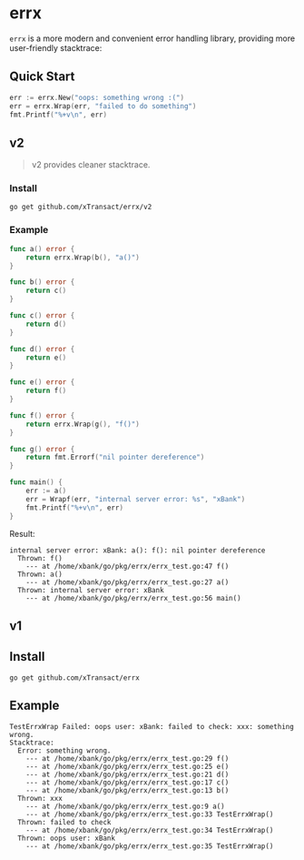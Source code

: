 # errx

`errx` is a more modern and convenient error handling library, providing more user-friendly stacktrace:


## Quick Start

```go
err := errx.New("oops: something wrong :(")
err = errx.Wrap(err, "failed to do something")
fmt.Printf("%+v\n", err)
```


## v2

> v2 provides cleaner stacktrace.

### Install

```shell
go get github.com/xTransact/errx/v2
```

### Example

```go
func a() error {
	return errx.Wrap(b(), "a()")
}

func b() error {
	return c()
}

func c() error {
	return d()
}

func d() error {
	return e()
}

func e() error {
	return f()
}

func f() error {
	return errx.Wrap(g(), "f()")
}

func g() error {
	return fmt.Errorf("nil pointer dereference")
}

func main() {
    err := a()
    err = Wrapf(err, "internal server error: %s", "xBank")
    fmt.Printf("%+v\n", err)
}
```

Result:
```text
internal server error: xBank: a(): f(): nil pointer dereference
  Thrown: f()
    --- at /home/xbank/go/pkg/errx/errx_test.go:47 f()
  Thrown: a()
    --- at /home/xbank/go/pkg/errx/errx_test.go:27 a()
  Thrown: internal server error: xBank
    --- at /home/xbank/go/pkg/errx/errx_test.go:56 main()
```


## v1


## Install

```shell
go get github.com/xTransact/errx
```

## Example

```text
TestErrxWrap Failed: oops user: xBank: failed to check: xxx: something wrong.
Stacktrace:
  Error: something wrong.
    --- at /home/xbank/go/pkg/errx/errx_test.go:29 f()
    --- at /home/xbank/go/pkg/errx/errx_test.go:25 e()
    --- at /home/xbank/go/pkg/errx/errx_test.go:21 d()
    --- at /home/xbank/go/pkg/errx/errx_test.go:17 c()
    --- at /home/xbank/go/pkg/errx/errx_test.go:13 b()
  Thrown: xxx
    --- at /home/xbank/go/pkg/errx/errx_test.go:9 a()
    --- at /home/xbank/go/pkg/errx/errx_test.go:33 TestErrxWrap()
  Thrown: failed to check
    --- at /home/xbank/go/pkg/errx/errx_test.go:34 TestErrxWrap()
  Thrown: oops user: xBank
    --- at /home/xbank/go/pkg/errx/errx_test.go:35 TestErrxWrap()
```
